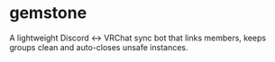 # gemstone
A lightweight Discord &lt;-> VRChat sync bot that links members, keeps groups clean and auto-closes unsafe instances.
